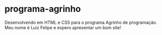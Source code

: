 # programa-agrinho
Desenvolvendo em HTML e CSS para o programa Agrinho de programação. Meu nome é Luiz Felipe e espero apresentar um bom site!
